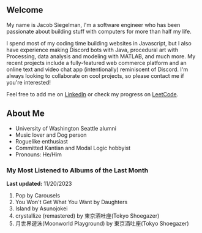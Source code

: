 
## Welcome
My name is Jacob Siegelman, I'm a software engineer who has been passionate about building stuff with computers for more than half my life.

I spend most of my coding time building websites in Javascript, but I also have experience making Discord bots with Java, procedural art with Processing, data analysis and modeling with MATLAB, and much more. My recent projects include a fully-featured web commerce platform and an online text and video chat app (intentionally) reminiscent of Discord. I'm always looking to collaborate on cool projects, so please contact me if you're interested!

Feel free to add me on [LinkedIn](https://www.linkedin.com/in/jacob-siegelman/) or check my progress on [LeetCode](https://leetcode.com/jsiegelman/).

## About Me
- University of Washington Seattle alumni
- Music lover and Dog person
- Roguelike enthusiast
- Committed Kantian and Modal Logic hobbyist
- Pronouns: He/Him

### My Most Listened to Albums of the Last Month
**Last updated:** 11/20/2023 <!-- lfm -->   
1. <!-- lfm -->Pop by Carousels  
2. <!-- lfm -->You Won't Get What You Want by Daughters  
3. <!-- lfm -->Island by Asunojokei  
4. <!-- lfm -->crystallize (remastered) by 東京酒吐座(Tokyo Shoegazer)  
5. <!-- lfm -->月世界遊泳(Moonworld Playground) by 東京酒吐座(Tokyo Shoegazer)  
